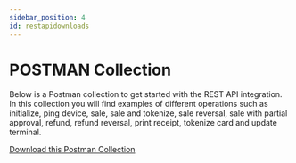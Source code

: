 ```yaml
---
sidebar_position: 4
id: restapidownloads
---
```


# POSTMAN Collection

Below is a Postman collection to get started with the REST API integration. In this collection you will find examples of different operations such as initialize, ping device, sale, sale and tokenize, sale reversal, sale with partial approval, refund, refund reversal, print receipt, tokenize card and update terminal.

[Download this Postman Collection](/files/HandpointAPIREST2023.postman_collection.json.zip)

